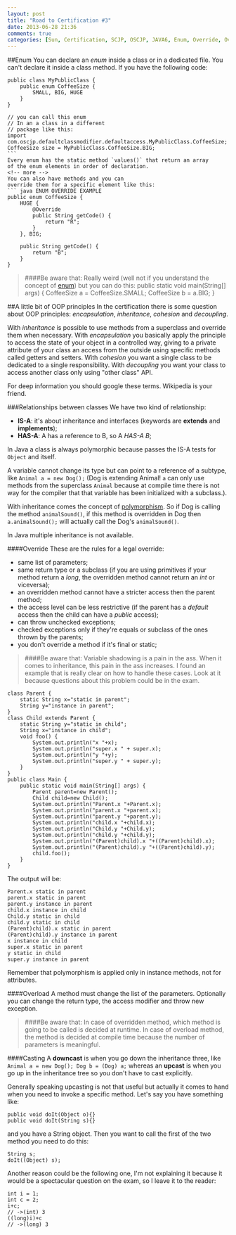 ```yaml
---
layout: post
title: "Road to Certification #3"
date: 2013-06-28 21:36
comments: true
categories: [Sun, Certification, SCJP, OSCJP, JAVA6, Enum, Override, Overload]
---
```

##Enum
You can declare an *enum* inside a class or in a dedicated file. You can't declare it inside a class method.
If you have the following code:

~~~~~~~~
public class MyPublicClass {
	public enum CoffeeSize {
		SMALL, BIG, HUGE
	}
}

// you can call this enum
// In an a class in a different
// package like this:
import com.oscjp.defaultclassmodifier.defaultaccess.MyPublicClass.CoffeeSize;
CoffeeSize size = MyPublicClass.CoffeeSize.BIG;
```
Every enum has the static method `values()` that return an array
of the enum elements in order of declaration.
<!-- more -->
You can also have methods and you can
override them for a specific element like this:
``` java ENUM OVERRIDE EXAMPLE
public enum CoffeeSize {
	HUGE {
		@Override
		public String getCode() {
			return "R";
		}
	}, BIG;

	public String getCode() {
		return "B";
	}
}
~~~~~~~~

> ####Be aware that:
> Really weird (well not if you understand the concept of [enum](http://docs.oracle.com/javase/tutorial/java/javaOO/enum.html)) but you can do this:
	public static void main(String[] args) {
		CoffeeSize a = CoffeeSize.SMALL;
		CoffeeSize b = a.BIG;
	}


##A little bit of OOP principles
In the certification there is some question about OOP principles: *encapsulation*, *inheritance*, *cohesion* and *decoupling*.

With *inheritance* is possible to use methods from a superclass and override them when necessary. With *encapsulation* you basically apply the
principle to access the state of your object in a controlled way, giving to a private attribute of your class an access from the outside using specific methods called getters and setters. With *cohesion* you want a single class to be dedicated to a single responsibility. With *decoupling* you want your class to access another class only using "other class" API.

For deep information you should google these terms. Wikipedia is your friend.

###Relationships between classes
We have two kind of relationship:

* **IS-A**: it's about inheritance and interfaces (keywords are **extends** and **implements**);
* **HAS-A**: A has a reference to B, so A *HAS-A B*;

In Java a class is always polymorphic because passes the IS-A tests for `Object` and itself.

A variable cannot change its type but can point to a reference of a subtype, like `Animal a = new Dog();` (Dog is extending Animal! `a` can only use methods from the superclass `Animal` because at compile time there is not way for the compiler that that variable has been initialized with a subclass.).

With inheritance comes the concept of [polymorphism](http://en.wikipedia.org/wiki/Polymorphism_%28computer_science%29). So if Dog is calling the method `animalSound()`, if this method is overridden in Dog then `a.animalSound();` will actually call the Dog's `animalSound()`.

In Java multiple inheritance is not available.

####Override
These are the rules for a legal override:

* same list of parameters;
* same return type or a subclass (if you are using primitives if your method return a *long*, the overridden method cannot return an *int* or viceversa);
* an overridden method cannot have a stricter access then the parent method;
* the access level can be less restrictive (if the parent has a *default* access then the child can have a *public* access);
* can throw unchecked exceptions;
* checked exceptions only if they're equals or subclass of the ones thrown by the parents;
* you don't override a method if it's final or static;

> ####Be aware that:
> Variable shadowing is a pain in the ass. When it comes to inheritance, this pain in the ass increases. I found an example that is really clear on how to handle these cases. Look at it because questions about this problem could be in the exam.

~~~~~~~~
class Parent {
    static String x="static in parent";
    String y="instance in parent";
}
class Child extends Parent {
    static String y="static in child";
    String x="instance in child";
    void foo() {
        System.out.println("x "+x);
        System.out.println("super.x " + super.x);
        System.out.println("y "+y);
        System.out.println("super.y " + super.y);
    }
}
public class Main {
    public static void main(String[] args) {
        Parent parent=new Parent();
        Child child=new Child();
        System.out.println("Parent.x "+Parent.x);
        System.out.println("parent.x "+parent.x);
        System.out.println("parent.y "+parent.y);
        System.out.println("child.x "+child.x);
        System.out.println("Child.y "+Child.y);
        System.out.println("child.y "+child.y);
        System.out.println("(Parent)child).x "+((Parent)child).x);
        System.out.println("(Parent)child).y "+((Parent)child).y);
        child.foo();
    }
}
~~~~~~~~

The output will be:

~~~~~~~~
Parent.x static in parent
parent.x static in parent
parent.y instance in parent
child.x instance in child
Child.y static in child
child.y static in child
(Parent)child).x static in parent
(Parent)child).y instance in parent
x instance in child
super.x static in parent
y static in child
super.y instance in parent
~~~~~~~~

Remember that polymorphism is applied only in instance methods, not for attributes.

####Overload
A method must change the list of the parameters. Optionally you can change the return type, the access modifier and throw new exception.

> ####Be aware that:
> In case of overridden method, which method is going to be called is decided at runtime. In case of overload method, the method is decided at compile time because the number of parameters is meaningful.

####Casting
A **downcast** is when you go down the inheritance three, like `Animal a = new Dog(); Dog b = (Dog) a;` whereas an **upcast** is when you go up in the inheritance tree so you don't have to cast explicitly.

Generally speaking upcasting is not that useful but actually it comes to hand when you need to invoke a specific method. Let's say you have something like:

~~~~~~~~
public void doIt(Object o){}
public void doIt(String s){}
~~~~~~~~

and you have a String object. Then you want to call the first of the two method you need to do this:

~~~~~~~~
String s;
doIt((Object) s);
~~~~~~~~

Another reason could be the following one, I'm not explaining it because it would be a spectacular question on the exam, so I leave it to the reader:

~~~~~~~~
int i = 1;
int c = 2;
i+c;
// ->(int) 3
((long)i)+c
// ->(long) 3
~~~~~~~~

